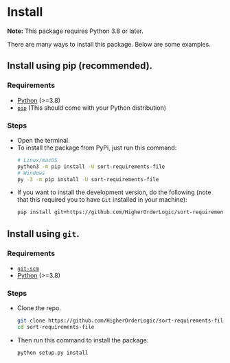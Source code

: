 # Install
**Note:** This package requires Python 3.8 or later.

There are many ways to install this package. Below are some examples.

## Install using pip (recommended).

### Requirements
- [Python](https://www.python.org/downloads/) (>=3.8)
- [`pip`](https://pypi.org/project/pip/) (This should come with your Python distribution)

### Steps
- Open the terminal.
- To install the package from PyPi, just run this command:
  ```bash
  # Linux/macOS
  python3 -m pip install -U sort-requirements-file
  # Windows
  py -3 -m pip install -U sort-requirements-file
  ```
- If you want to install the development version, do the following (note that this required you to have `Git` installed in your machine):
  ```bash
  pip install git+https://github.com/HigherOrderLogic/sort-requirements-file
  ```

## Install using `git`.

### Requirements
- [`git-scm`](https://git-scm.com/downloads/)
- [Python](https://www.python.org/downloads/) (>=3.8)

### Steps
- Clone the repo.
  ```bash
  git clone https://github.com/HigherOrderLogic/sort-requirements-file.git
  cd sort-requirements-file
  ```
- Then run this command to install the package.
  ```bash
  python setup.py install
  ```